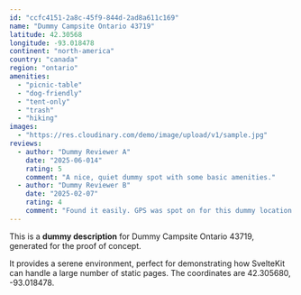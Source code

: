 ```yaml
---
id: "ccfc4151-2a8c-45f9-844d-2ad8a611c169"
name: "Dummy Campsite Ontario 43719"
latitude: 42.30568
longitude: -93.018478
continent: "north-america"
country: "canada"
region: "ontario"
amenities:
  - "picnic-table"
  - "dog-friendly"
  - "tent-only"
  - "trash"
  - "hiking"
images:
  - "https://res.cloudinary.com/demo/image/upload/v1/sample.jpg"
reviews:
  - author: "Dummy Reviewer A"
    date: "2025-06-014"
    rating: 5
    comment: "A nice, quiet dummy spot with some basic amenities."
  - author: "Dummy Reviewer B"
    date: "2025-02-07"
    rating: 4
    comment: "Found it easily. GPS was spot on for this dummy location."
---
```


This is a **dummy description** for Dummy Campsite Ontario 43719, generated for the proof of concept.

It provides a serene environment, perfect for demonstrating how SvelteKit can handle a large number of static pages. The coordinates are 42.305680, -93.018478.
